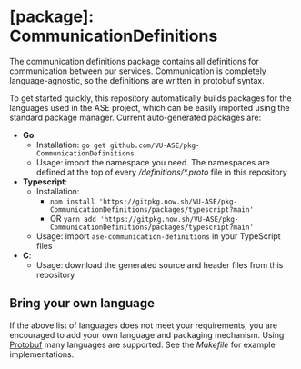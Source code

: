 # [package]: CommunicationDefinitions

The communication definitions package contains all definitions for communication between our services. Communication is completely language-agnostic, so the definitions are written in protobuf syntax.

To get started quickly, this repository automatically builds packages for the languages used in the ASE project, which can be easily imported using the standard package manager. Current auto-generated packages are:

- **Go**
    - Installation: `go get github.com/VU-ASE/pkg-CommunicationDefinitions`
    - Usage: import the namespace you need. The namespaces are defined at the top of every _/definitions/*.proto_ file in this repository
- **Typescript**: 
    - Installation:
        - `npm install 'https://gitpkg.now.sh/VU-ASE/pkg-CommunicationDefinitions/packages/typescript?main'`
        - OR `yarn add 'https://gitpkg.now.sh/VU-ASE/pkg-CommunicationDefinitions/packages/typescript?main'`
    - Usage: import `ase-communication-definitions` in your TypeScript files
- **C**:
    - Usage: download the generated source and header files from this repository

## Bring your own language

If the above list of languages does not meet your requirements, you are encouraged to add your own language and packaging mechanism. Using [Protobuf](https://github.com/protocolbuffers/protobuf) many languages are supported. See the *Makefile* for example implementations.